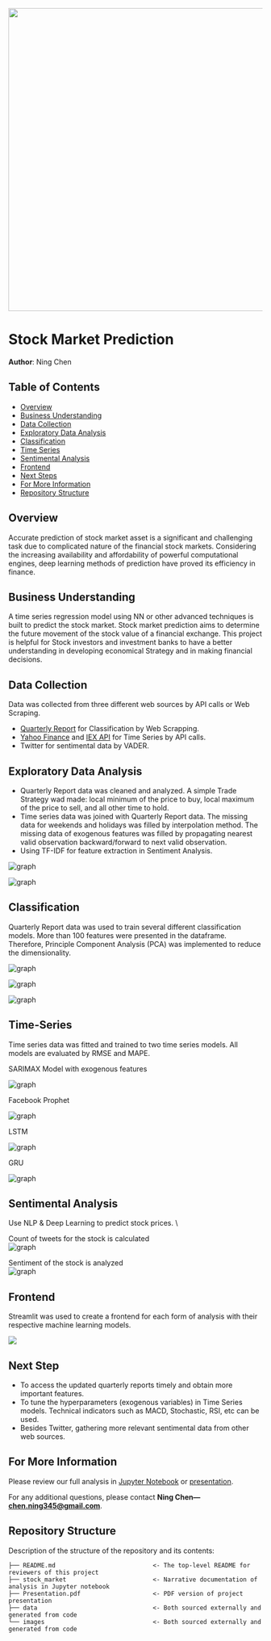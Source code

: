 <p>
<img src="images/stock-chart.jpeg" width="900" height="600">
</p>

# Stock Market Prediction

**Author**: Ning Chen

## Table of Contents
- [Overview](#Overview)
- [Business Understanding](#Business-Understanding)
- [Data Collection](#Data-Collection)
- [Exploratory Data Analysis](#Exploratory-Data-Analysis)
- [Classification](#Classification)
- [Time Series](#Time-Series)
- [Sentimental Analysis](#Sentimental-Analysis)
- [Frontend](#Frontend)
- [Next Steps](#Next-Steps)
- [For More Information](#For-More-Information)
- [Repository Structure](#Repository-Structure)

## Overview
Accurate prediction of stock market asset is a significant and challenging task due to complicated nature of the financial stock markets. Considering the increasing availability and affordability of powerful computational engines, deep learning methods of prediction have proved its efficiency in finance.


## Business Understanding

A time series regression model using NN or other advanced techniques is built to predict the stock market. Stock market prediction aims to determine the future movement of the stock value of a financial exchange. This project is helpful for Stock investors and investment banks to have a better understanding in developing economical Strategy and in making financial decisions.




## Data Collection
Data was collected from three different web sources by API calls or Web Scraping.

- [Quarterly Report](https://finance.yahoo.com/quote/AAPL/financials?p=AAPL) for Classification by Web Scrapping.
- [Yahoo Finance](https://github.com/ranaroussi/yfinance) and [IEX API](https://iexcloud.io) for Time Series by API calls.
- Twitter for sentimental data by VADER.


## Exploratory Data Analysis

- Quarterly Report data was cleaned and analyzed. A simple Trade Strategy wad made: local minimum of the price to buy, local maximum of the price to sell, and all other time to hold.
- Time series data was joined with Quarterly Report data. The missing data for weekends and holidays was filled by interpolation method. The missing data of exogenous features was filled by propagating nearest valid observation backward/forward to next valid observation. 
- Using TF-IDF for feature extraction in Sentiment Analysis.

    


![graph](/images/trade.jpeg)

![graph](/images/ohlc.jpeg)



## Classification

Quarterly Report data was used to train several different classification models. More than 100 features were presented in the dataframe. Therefore, Principle Component Analysis (PCA) was implemented to reduce the dimensionality. 

![graph](/images/pca.jpeg)

![graph](/images/heatmap.jpeg)

![graph](/images/xgb.jpeg)


## Time-Series
Time series data was fitted and trained to two time series models. All models are evaluated by RMSE and MAPE.

SARIMAX Model with exogenous features

![graph](/images/SARIMAX.jpeg)

Facebook Prophet

![graph](/images/fbprophet.jpeg)

LSTM

![graph](/images/lstm.jpeg)

GRU

![graph](/images/gru.jpeg)

## Sentimental Analysis

Use NLP & Deep Learning to predict stock prices. \

Count of tweets for the stock is calculated\
![graph](/images/count.jpeg)

Sentiment of the stock is analyzed \
![graph](/images/sentiment.jpeg)

## Frontend

Streamlit was used to create a frontend for each form of analysis with their respective machine learning models.

<img src="images/stock.gif">


## Next Step
- To access the updated quarterly reports timely and obtain more important features.
- To tune the hyperparameters (exogenous variables) in Time Series models. Technical indicators such as MACD, Stochastic, RSI, etc can be used.
- Besides Twitter, gathering more relevant sentimental data from other web sources.

## For More Information

Please review our full analysis in [Jupyter Notebook](https://github.com/ghcn345/Stock-Market-Prediction/blob/master/stock_market.ipynb) or [presentation](https://github.com/ghcn345/Stock-Market-Prediction/blob/master/Presentation.pdf).

For any additional questions, please contact **Ning Chen—chen.ning345@gmail.com**.

## Repository Structure

Description of the structure of the repository and its contents:

```
├── README.md                           <- The top-level README for reviewers of this project
├── stock_market                        <- Narrative documentation of analysis in Jupyter notebook
├── Presentation.pdf                    <- PDF version of project presentation
├── data                                <- Both sourced externally and generated from code
└── images                              <- Both sourced externally and generated from code
```